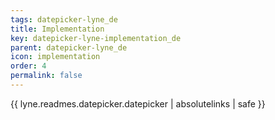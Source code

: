 ```yaml
---
tags: datepicker-lyne_de
title: Implementation
key: datepicker-lyne-implementation_de
parent: datepicker-lyne_de
icon: implementation
order: 4
permalink: false  
---
```

{{ lyne.readmes.datepicker.datepicker | absolutelinks | safe }}


